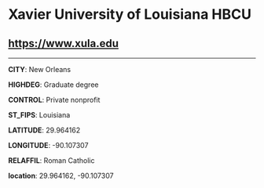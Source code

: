 # Xavier University of Louisiana HBCU
## <https://www.xula.edu>
---
**CITY**: New Orleans

**HIGHDEG**: Graduate degree

**CONTROL**: Private nonprofit

**ST_FIPS**: Louisiana

**LATITUDE**: 29.964162

**LONGITUDE**: -90.107307

**RELAFFIL**: Roman Catholic

**location**: 29.964162, -90.107307